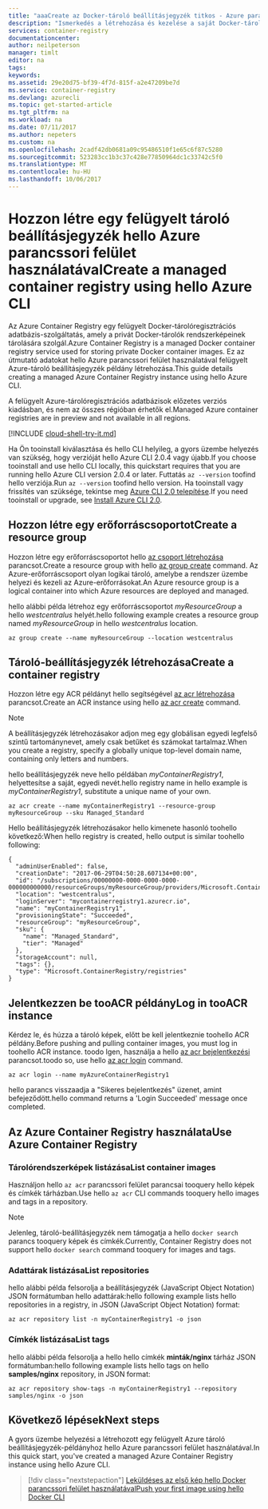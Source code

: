 ```yaml
---
title: "aaaCreate az Docker-tároló beállításjegyzék titkos - Azure parancssori Felülettel |} Microsoft Docs"
description: "Ismerkedés a létrehozása és kezelése a saját Docker-tároló nyilvántartó, hello Azure CLI 2.0"
services: container-registry
documentationcenter: 
author: neilpeterson
manager: timlt
editor: na
tags: 
keywords: 
ms.assetid: 29e20d75-bf39-4f7d-815f-a2e47209be7d
ms.service: container-registry
ms.devlang: azurecli
ms.topic: get-started-article
ms.tgt_pltfrm: na
ms.workload: na
ms.date: 07/11/2017
ms.author: nepeters
ms.custom: na
ms.openlocfilehash: 2cadf42db0681a09c95486510f1e65c6f87c5280
ms.sourcegitcommit: 523283cc1b3c37c428e77850964dc1c33742c5f0
ms.translationtype: MT
ms.contentlocale: hu-HU
ms.lasthandoff: 10/06/2017
---
```

# <a name="create-a-managed-container-registry-using-hello-azure-cli"></a><span data-ttu-id="3cbce-103">Hozzon létre egy felügyelt tároló beállításjegyzék hello Azure parancssori felület használatával</span><span class="sxs-lookup"><span data-stu-id="3cbce-103">Create a managed container registry using hello Azure CLI</span></span>

<span data-ttu-id="3cbce-104">Az Azure Container Registry egy felügyelt Docker-tárolóregisztrációs adatbázis-szolgáltatás, amely a privát Docker-tárolók rendszerképeinek tárolására szolgál.</span><span class="sxs-lookup"><span data-stu-id="3cbce-104">Azure Container Registry is a managed Docker container registry service used for storing private Docker container images.</span></span> <span data-ttu-id="3cbce-105">Ez az útmutató adatokat hello Azure parancssori felület használatával felügyelt Azure-tároló beállításjegyzék példány létrehozása.</span><span class="sxs-lookup"><span data-stu-id="3cbce-105">This guide details creating a managed Azure Container Registry instance using hello Azure CLI.</span></span>

<span data-ttu-id="3cbce-106">A felügyelt Azure-tárolóregisztrációs adatbázisok előzetes verziós kiadásban, és nem az összes régióban érhetők el.</span><span class="sxs-lookup"><span data-stu-id="3cbce-106">Managed Azure container registries are in preview and not available in all regions.</span></span>

[!INCLUDE [cloud-shell-try-it.md](../../includes/cloud-shell-try-it.md)]

<span data-ttu-id="3cbce-107">Ha Ön tooinstall kiválasztása és hello CLI helyileg, a gyors üzembe helyezés van szükség, hogy verzióját hello Azure CLI 2.0.4 vagy újabb.</span><span class="sxs-lookup"><span data-stu-id="3cbce-107">If you choose tooinstall and use hello CLI locally, this quickstart requires that you are running hello Azure CLI version 2.0.4 or later.</span></span> <span data-ttu-id="3cbce-108">Futtatás `az --version` toofind hello verziója.</span><span class="sxs-lookup"><span data-stu-id="3cbce-108">Run `az --version` toofind hello version.</span></span> <span data-ttu-id="3cbce-109">Ha tooinstall vagy frissítés van szüksége, tekintse meg [Azure CLI 2.0 telepítése]( /cli/azure/install-azure-cli).</span><span class="sxs-lookup"><span data-stu-id="3cbce-109">If you need tooinstall or upgrade, see [Install Azure CLI 2.0]( /cli/azure/install-azure-cli).</span></span> 

## <a name="create-a-resource-group"></a><span data-ttu-id="3cbce-110">Hozzon létre egy erőforráscsoportot</span><span class="sxs-lookup"><span data-stu-id="3cbce-110">Create a resource group</span></span>

<span data-ttu-id="3cbce-111">Hozzon létre egy erőforráscsoportot hello [az csoport létrehozása](/cli/azure/group#create) parancsot.</span><span class="sxs-lookup"><span data-stu-id="3cbce-111">Create a resource group with hello [az group create](/cli/azure/group#create) command.</span></span> <span data-ttu-id="3cbce-112">Az Azure-erőforráscsoport olyan logikai tároló, amelybe a rendszer üzembe helyezi és kezeli az Azure-erőforrásokat.</span><span class="sxs-lookup"><span data-stu-id="3cbce-112">An Azure resource group is a logical container into which Azure resources are deployed and managed.</span></span> 

<span data-ttu-id="3cbce-113">hello alábbi példa létrehoz egy erőforráscsoportot *myResourceGroup* a hello *westcentralus* helyét.</span><span class="sxs-lookup"><span data-stu-id="3cbce-113">hello following example creates a resource group named *myResourceGroup* in hello *westcentralus* location.</span></span>

```azurecli-interactive 
az group create --name myResourceGroup --location westcentralus
```

## <a name="create-a-container-registry"></a><span data-ttu-id="3cbce-114">Tároló-beállításjegyzék létrehozása</span><span class="sxs-lookup"><span data-stu-id="3cbce-114">Create a container registry</span></span>

<span data-ttu-id="3cbce-115">Hozzon létre egy ACR példányt hello segítségével [az acr létrehozása](/cli/azure/acr#create) parancsot.</span><span class="sxs-lookup"><span data-stu-id="3cbce-115">Create an ACR instance using hello [az acr create](/cli/azure/acr#create) command.</span></span>

> [!NOTE]
> <span data-ttu-id="3cbce-116">A beállításjegyzék létrehozásakor adjon meg egy globálisan egyedi legfelső szintű tartománynevet, amely csak betűket és számokat tartalmaz.</span><span class="sxs-lookup"><span data-stu-id="3cbce-116">When you create a registry, specify a globally unique top-level domain name, containing only letters and numbers.</span></span>

 <span data-ttu-id="3cbce-117">hello beállításjegyzék neve hello példában *myContainerRegistry1*, helyettesítse a saját, egyedi nevét.</span><span class="sxs-lookup"><span data-stu-id="3cbce-117">hello registry name in hello example is *myContainerRegistry1*, substitute a unique name of your own.</span></span>

```azurecli
az acr create --name myContainerRegistry1 --resource-group myResourceGroup --sku Managed_Standard
```

<span data-ttu-id="3cbce-118">Hello beállításjegyzék létrehozásakor hello kimenete hasonló toohello következő:</span><span class="sxs-lookup"><span data-stu-id="3cbce-118">When hello registry is created, hello output is similar toohello following:</span></span>

```azurecli
{
  "adminUserEnabled": false,
  "creationDate": "2017-06-29T04:50:28.607134+00:00",
  "id": "/subscriptions/00000000-0000-0000-0000-000000000000/resourceGroups/myResourceGroup/providers/Microsoft.ContainerRegistry/registries/myContainerRegistry1",
  "location": "westcentralus",
  "loginServer": "mycontainerregistry1.azurecr.io",
  "name": "myContainerRegistry1",
  "provisioningState": "Succeeded",
  "resourceGroup": "myResourceGroup",
  "sku": {
    "name": "Managed_Standard",
    "tier": "Managed"
  },
  "storageAccount": null,
  "tags": {},
  "type": "Microsoft.ContainerRegistry/registries"
}
```

## <a name="log-in-tooacr-instance"></a><span data-ttu-id="3cbce-119">Jelentkezzen be tooACR példány</span><span class="sxs-lookup"><span data-stu-id="3cbce-119">Log in tooACR instance</span></span>

<span data-ttu-id="3cbce-120">Kérdez le, és húzza a tároló képek, előtt be kell jelentkeznie toohello ACR példány.</span><span class="sxs-lookup"><span data-stu-id="3cbce-120">Before pushing and pulling container images, you must log in toohello ACR instance.</span></span> <span data-ttu-id="3cbce-121">toodo Igen, használja a hello [az acr bejelentkezési](/cli/azure/acr#login) parancsot.</span><span class="sxs-lookup"><span data-stu-id="3cbce-121">toodo so, use hello [az acr login](/cli/azure/acr#login) command.</span></span>

```azurecli-interactive
az acr login --name myAzureContainerRegistry1
```

<span data-ttu-id="3cbce-122">hello parancs visszaadja a "Sikeres bejelentkezés" üzenet, amint befejeződött.</span><span class="sxs-lookup"><span data-stu-id="3cbce-122">hello command returns a 'Login Succeeded' message once completed.</span></span>

## <a name="use-azure-container-registry"></a><span data-ttu-id="3cbce-123">Az Azure Container Registry használata</span><span class="sxs-lookup"><span data-stu-id="3cbce-123">Use Azure Container Registry</span></span>

### <a name="list-container-images"></a><span data-ttu-id="3cbce-124">Tárolórendszerképek listázása</span><span class="sxs-lookup"><span data-stu-id="3cbce-124">List container images</span></span>

<span data-ttu-id="3cbce-125">Használjon hello `az acr` parancssori felület parancsai tooquery hello képek és címkék tárházban.</span><span class="sxs-lookup"><span data-stu-id="3cbce-125">Use hello `az acr` CLI commands tooquery hello images and tags in a repository.</span></span>

> [!NOTE]
> <span data-ttu-id="3cbce-126">Jelenleg, tároló-beállításjegyzék nem támogatja a hello `docker search` parancs tooquery képek és címkék.</span><span class="sxs-lookup"><span data-stu-id="3cbce-126">Currently, Container Registry does not support hello `docker search` command tooquery for images and tags.</span></span>

### <a name="list-repositories"></a><span data-ttu-id="3cbce-127">Adattárak listázása</span><span class="sxs-lookup"><span data-stu-id="3cbce-127">List repositories</span></span>

<span data-ttu-id="3cbce-128">hello alábbi példa felsorolja a beállításjegyzék (JavaScript Object Notation) JSON formátumban hello adattárak:</span><span class="sxs-lookup"><span data-stu-id="3cbce-128">hello following example lists hello repositories in a registry, in JSON (JavaScript Object Notation) format:</span></span>

```azurecli
az acr repository list -n myContainerRegistry1 -o json
```

### <a name="list-tags"></a><span data-ttu-id="3cbce-129">Címkék listázása</span><span class="sxs-lookup"><span data-stu-id="3cbce-129">List tags</span></span>

<span data-ttu-id="3cbce-130">hello alábbi példa felsorolja a hello hello címkék **minták/nginx** tárház JSON formátumban:</span><span class="sxs-lookup"><span data-stu-id="3cbce-130">hello following example lists hello tags on hello **samples/nginx** repository, in JSON format:</span></span>

```azurecli
az acr repository show-tags -n myContainerRegistry1 --repository samples/nginx -o json
```

## <a name="next-steps"></a><span data-ttu-id="3cbce-131">Következő lépések</span><span class="sxs-lookup"><span data-stu-id="3cbce-131">Next steps</span></span>

<span data-ttu-id="3cbce-132">A gyors üzembe helyezési a létrehozott egy felügyelt Azure tároló beállításjegyzék-példányhoz hello Azure parancssori felület használatával.</span><span class="sxs-lookup"><span data-stu-id="3cbce-132">In this quick start, you've created a managed Azure Container Registry instance using hello Azure CLI.</span></span>

> [!div class="nextstepaction"]
> [<span data-ttu-id="3cbce-133">Leküldéses az első kép hello Docker parancssori felület használatával</span><span class="sxs-lookup"><span data-stu-id="3cbce-133">Push your first image using hello Docker CLI</span></span>](container-registry-get-started-docker-cli.md)
